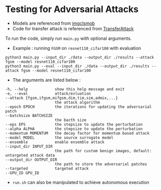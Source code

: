 # Testing for Adversarial Attacks

* Models are referenced from [imgclsmob](https://github.com/osmr/imgclsmob)
* Code for transfer attack is referenced from [TransferAttack](https://github.com/Trustworthy-AI-Group/TransferAttack)

To run the code, simply run `main.py` with optional arguments.  

* Example : running `FGSM` on `resnet110_cifar100` with evaluation

```
python3 main.py --input_dir ./data --output_dir ./results --attack fgsm --model resnet110_cifar100
python3 main.py --eval --input_dir ./data --output_dir ./results --attack fgsm --model resnet110_cifar100
```

* The arguments are listed below :

```
-h, --help            show this help message and exit
-e, --eval            attack/evluation
--attack {fgsm,ifgsm,mifgsm,dim,tim,sim,admix,...} 
                      the attack algorithm
--epoch EPOCH         the iterations for updating the adversarial patch
--batchsize BATCHSIZE
                      the bacth size
--eps EPS             the stepsize to update the perturbation
--alpha ALPHA         the stepsize to update the perturbation
--momentum MOMENTUM   the decay factor for momentum based attack
--model MODEL         the source surrogate model
--ensemble            enable ensemble attack
--input_dir INPUT_DIR
                      the path for custom benign images, default: untargeted attack data
--output_dir OUTPUT_DIR
                      the path to store the adversarial patches
--targeted            targeted attack
--GPU_ID GPU_ID
```

* `run.sh` can also be manipulated to achieve autonomous execution
